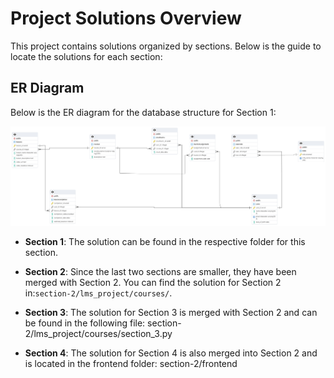 # Project Solutions Overview

This project contains solutions organized by sections. Below is the guide to locate the solutions for each section:

## ER Diagram

Below is the ER diagram for the database structure for Section 1:

![ER Diagram](section-1/task-1/erd-diagram.pgerd.png)

- **Section 1**: The solution can be found in the respective folder for this section.

- **Section 2**: Since the last two sections are smaller, they have been merged with Section 2. You can find the solution for Section 2 in:`section-2/lms_project/courses/`.
 
- **Section 3**: The solution for Section 3 is merged with Section 2 and can be found in the following file: section-2/lms_project/courses/section_3.py
 
- **Section 4**: The solution for Section 4 is also merged into Section 2 and is located in the frontend folder: section-2/frontend


